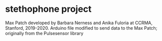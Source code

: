# stethophone project

Max Patch developed by Barbara Nerness and Anika Fuloria at CCRMA, Stanford, 2019-2020.
Arduino file modified to send data to the Max Patch; originally from the Pulsesensor library


